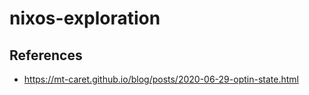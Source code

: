# nixos-exploration

## References 
* https://mt-caret.github.io/blog/posts/2020-06-29-optin-state.html
